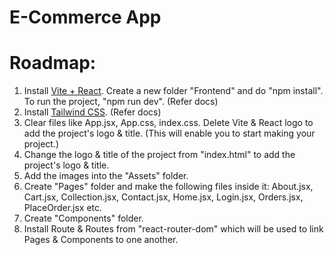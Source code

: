 # E-Commerce App

# Roadmap:
 1. Install [Vite + React](https://vite.dev/guide/). Create a new folder "Frontend" and do "npm install". To run the project, "npm run dev". (Refer docs)
 2. Install [Tailwind CSS](https://tailwindcss.com/docs/installation/using-vite). (Refer docs)
 3. Clear files like App.jsx, App.css, index.css. Delete Vite & React logo to add the project's logo & title. (This will enable you to start making your project.)
 4. Change the logo & title of the project from "index.html" to add the project's  logo & title.
 5. Add the images into the "Assets" folder.
 6. Create "Pages" folder and make the following files inside it: About.jsx, Cart.jsx, Collection.jsx, Contact.jsx, Home.jsx, Login.jsx, Orders.jsx, PlaceOrder.jsx etc.
 7. Create "Components" folder.
 8. Install Route & Routes from "react-router-dom" which will be used to link Pages & Components to one another.
